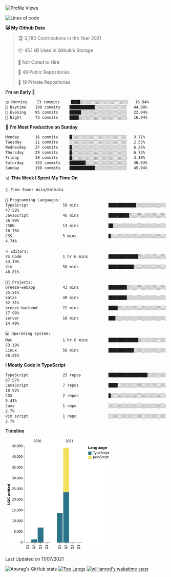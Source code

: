 <!--START_SECTION:waka-->
![Profile Views](http://img.shields.io/badge/Profile%20Views-1-blue)

![Lines of code](https://img.shields.io/badge/From%20Hello%20World%20I%27ve%20Written-66336%20lines%20of%20code-blue)

**🐱 My Github Data** 

> 🏆 3,780 Contributions in the Year 2021
 > 
> 📦 45.1 kB Used in Github's Storage 
 > 
> 🚫 Not Opted to Hire
 > 
> 📜 48 Public Repositories 
 > 
> 🔑 19 Private Repositories  
 > 
**I'm an Early 🐤** 

```text
🌞 Morning    73 commits     ████░░░░░░░░░░░░░░░░░░░░░   16.94% 
🌆 Daytime    190 commits    ███████████░░░░░░░░░░░░░░   44.08% 
🌃 Evening    95 commits     █████░░░░░░░░░░░░░░░░░░░░   22.04% 
🌙 Night      73 commits     ████░░░░░░░░░░░░░░░░░░░░░   16.94%

```
📅 **I'm Most Productive on Sunday** 

```text
Monday       16 commits     █░░░░░░░░░░░░░░░░░░░░░░░░   3.71% 
Tuesday      11 commits     ░░░░░░░░░░░░░░░░░░░░░░░░░   2.55% 
Wednesday    27 commits     █░░░░░░░░░░░░░░░░░░░░░░░░   6.26% 
Thursday     29 commits     █░░░░░░░░░░░░░░░░░░░░░░░░   6.73% 
Friday       18 commits     █░░░░░░░░░░░░░░░░░░░░░░░░   4.18% 
Saturday     132 commits    ███████░░░░░░░░░░░░░░░░░░   30.63% 
Sunday       198 commits    ███████████░░░░░░░░░░░░░░   45.94%

```


📊 **This Week I Spent My Time On** 

```text
⌚︎ Time Zone: Asia/Kolkata

💬 Programming Languages: 
TypeScript               59 mins             ████████████░░░░░░░░░░░░░   47.52% 
JavaScript               46 mins             █████████░░░░░░░░░░░░░░░░   36.99% 
JSON                     13 mins             ██░░░░░░░░░░░░░░░░░░░░░░░   10.76% 
CSS                      5 mins              █░░░░░░░░░░░░░░░░░░░░░░░░   4.74%

🔥 Editors: 
VS Code                  1 hr 6 mins         █████████████░░░░░░░░░░░░   53.19% 
Vim                      58 mins             ███████████░░░░░░░░░░░░░░   46.81%

🐱‍💻 Projects: 
breeze-webapp            43 mins             ████████░░░░░░░░░░░░░░░░░   35.21% 
katas                    40 mins             ████████░░░░░░░░░░░░░░░░░   32.31% 
breeze-backend           22 mins             ████░░░░░░░░░░░░░░░░░░░░░   17.98% 
server                   18 mins             ███░░░░░░░░░░░░░░░░░░░░░░   14.49%

💻 Operating System: 
Mac                      1 hr 6 mins         █████████████░░░░░░░░░░░░   53.19% 
Linux                    58 mins             ███████████░░░░░░░░░░░░░░   46.81%

```

**I Mostly Code in TypeScript** 

```text
TypeScript               25 repos            █████████████████░░░░░░░░   67.57% 
JavaScript               7 repos             ████░░░░░░░░░░░░░░░░░░░░░   18.92% 
CSS                      2 repos             █░░░░░░░░░░░░░░░░░░░░░░░░   5.41% 
Java                     1 repo              ░░░░░░░░░░░░░░░░░░░░░░░░░   2.7% 
Vim script               1 repo              ░░░░░░░░░░░░░░░░░░░░░░░░░   2.7%

```


**Timeline**

![Chart not found](https://raw.githubusercontent.com/wise-introvert/wise-introvert/master/charts/bar_graph.png) 


 Last Updated on 11/07/2021
<!--END_SECTION:waka-->
![Anurag's GitHub stats](https://github-readme-stats.vercel.app/api?username=wise-introvert&count_private=true&show_icons=true)
[![Top Langs](https://github-readme-stats.vercel.app/api/top-langs/?username=wise-introvert&langs_count=10)](https://github.com/anuraghazra/github-readme-stats)
[![willianrod's wakatime stats](https://github-readme-stats.vercel.app/api/wakatime?username=wiseintrovert)](https://github.com/anuraghazra/github-readme-stats)
